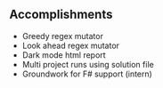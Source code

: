 ## Accomplishments
- Greedy regex mutator
- Look ahead regex mutator
- Dark mode html report
- Multi project runs using solution file
- Groundwork for F# support (intern)